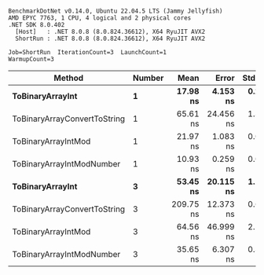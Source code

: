 ```

BenchmarkDotNet v0.14.0, Ubuntu 22.04.5 LTS (Jammy Jellyfish)
AMD EPYC 7763, 1 CPU, 4 logical and 2 physical cores
.NET SDK 8.0.402
  [Host]   : .NET 8.0.8 (8.0.824.36612), X64 RyuJIT AVX2
  ShortRun : .NET 8.0.8 (8.0.824.36612), X64 RyuJIT AVX2

Job=ShortRun  IterationCount=3  LaunchCount=1  
WarmupCount=3  

```
| Method                       | Number | Mean      | Error     | StdDev   | Min       | Max       | Gen0   | Allocated |
|----------------------------- |------- |----------:|----------:|---------:|----------:|----------:|-------:|----------:|
| **ToBinaryArrayInt**             | **1**      |  **17.98 ns** |  **4.153 ns** | **0.228 ns** |  **17.75 ns** |  **18.21 ns** | **0.0004** |      **32 B** |
| ToBinaryArrayConvertToString | 1      |  65.61 ns | 24.456 ns | 1.341 ns |  64.47 ns |  67.09 ns | 0.0011 |      96 B |
| ToBinaryArrayIntMod          | 1      |  21.97 ns |  1.083 ns | 0.059 ns |  21.90 ns |  22.01 ns | 0.0004 |      32 B |
| ToBinaryArrayIntModNumber    | 1      |  10.93 ns |  0.259 ns | 0.014 ns |  10.92 ns |  10.94 ns | 0.0004 |      32 B |
| **ToBinaryArrayInt**             | **3**      |  **53.45 ns** | **20.115 ns** | **1.103 ns** |  **52.33 ns** |  **54.54 ns** | **0.0011** |      **96 B** |
| ToBinaryArrayConvertToString | 3      | 209.75 ns | 12.373 ns | 0.678 ns | 209.21 ns | 210.51 ns | 0.0033 |     296 B |
| ToBinaryArrayIntMod          | 3      |  64.56 ns | 46.999 ns | 2.576 ns |  62.57 ns |  67.47 ns | 0.0011 |      96 B |
| ToBinaryArrayIntModNumber    | 3      |  35.65 ns |  6.307 ns | 0.346 ns |  35.26 ns |  35.91 ns | 0.0011 |      96 B |

